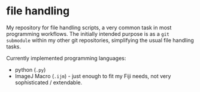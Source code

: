 # file handling
My repository for file handling scripts, a very common task in most programming workflows. The initially intended purpose is as a `git submodule` within my other git repositories, simplifying the usual file handling tasks.

Currently implemented programming languages:
- python (`.py`)
- ImageJ Macro (`.ijm`) - just enough to fit my Fiji needs, not very sophisticated / extendable.
